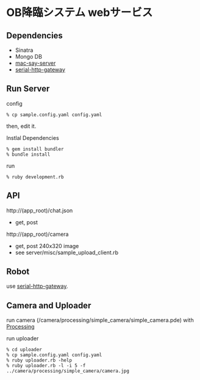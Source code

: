 OB降臨システム webサービス
========================

Dependencies
------------

* Sinatra
* Mongo DB
* [mac-say-server](https://github.com/shokai/mac-say-server)
* [serial-http-gateway](https://github.com/shokai/serial-http-gateway)


Run Server
----------

config

    % cp sample.config.yaml config.yaml

then, edit it.


Instlal Dependencies

    % gem install bundler
    % bundle install


run

    % ruby development.rb


API
---

http://(app_root)/chat.json

* get, post


http://(app_root)/camera

* get, post 240x320 image
* see server/misc/sample\_upload\_client.rb


Robot
-----

use [serial-http-gateway](https://github.com/shokai/serial-http-gateway).


Camera and Uploader
-------------------

run camera (/camera/processing/simple\_camera/simple\_camera.pde) with [Processing](http://processing.org/)

run uploader

    % cd uploader
    % cp sample.config.yaml config.yaml
    % ruby uploader.rb -help
    % ruby uploader.rb -l -i 5 -f ../camera/processing/simple_camera/camera.jpg
